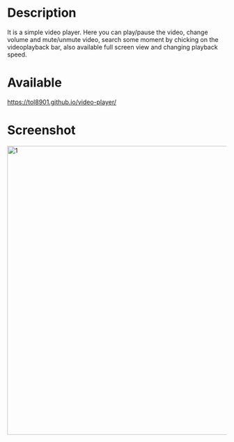 # Description
It is a simple video player.
Here you can play/pause the video, change volume and mute/unmute video, search some moment by chicking on the videoplayback bar, also available full screen view and changing playback speed.
# Available
https://tol8901.github.io/video-player/
# Screenshot
<img width="662" alt="1" src="https://user-images.githubusercontent.com/39213432/99876785-1e9f8d00-2c0a-11eb-8b83-f844e187729d.png">
